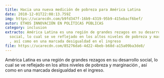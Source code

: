 ```yaml
---
title: Hacia una nueva medición de pobreza para América Latina
date: 2010-12-01T22:08:13.759Z
img: https://ucarecdn.com/b9fd347f-16b9-4319-95b9-415ebacf6bef/
autor: ETHOS INNOVACIÓN EN POLÍTICAS PÚBLICAS
category: inclusion
extracto: América Latina es una región de grandes rezagos en su desarrollo
  social, lo cual se ve reflejado en los altos niveles de pobreza y marginación
  , así como en una marcada desigualdad en el ingreso
file: https://ucarecdn.com/85276da6-4d22-4beb-b68d-a15a09ba3de8/
---
```

América Latina es una región de grandes rezagos en su desarrollo social, lo cual se ve reflejado en los altos niveles de pobreza y marginación , así como en una marcada desigualdad en el ingreso.
